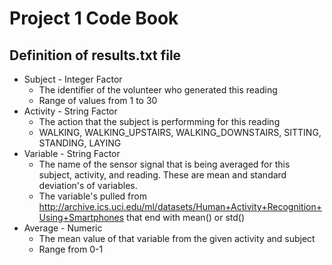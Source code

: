 # Project 1 Code Book
## Definition of results.txt file

* Subject - Integer Factor
  * The identifier of the volunteer who generated this reading
  * Range of values from 1 to 30
* Activity - String Factor
  * The action that the subject is performming for this reading
  * WALKING, WALKING_UPSTAIRS, WALKING_DOWNSTAIRS, SITTING, STANDING, LAYING
* Variable - String Factor
  * The name of the sensor signal that is being averaged for this subject, activity, and reading.  These are mean and standard deviation's of variables.
  * The variable's pulled from http://archive.ics.uci.edu/ml/datasets/Human+Activity+Recognition+Using+Smartphones that end with mean() or std()
* Average - Numeric
  * The mean value of that variable from the given activity and subject
  * Range from 0-1
